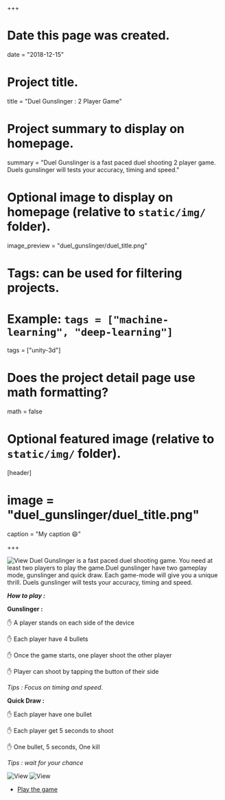 +++
# Date this page was created.
date = "2018-12-15"

# Project title.
title = "Duel Gunslinger : 2 Player Game"

# Project summary to display on homepage.
summary = "Duel Gunslinger is a fast paced duel shooting 2 player game. Duels gunslinger will tests your accuracy, timing and speed."

# Optional image to display on homepage (relative to `static/img/` folder).
image_preview = "duel_gunslinger/duel_title.png"

# Tags: can be used for filtering projects.
# Example: `tags = ["machine-learning", "deep-learning"]`
tags = ["unity-3d"]


# Does the project detail page use math formatting?
math = false

# Optional featured image (relative to `static/img/` folder).
[header]
# image = "duel_gunslinger/duel_title.png"
caption = "My caption :smile:"

+++

![View](https://i.imgur.com/iJkv4yY.png)
Duel Gunslinger is a fast paced duel shooting game. You need at least two players to play the game.Duel gunslinger have two gameplay mode, gunslinger and quick draw. Each game-mode will give you a unique thrill. Duels gunslinger will tests your accuracy, timing and speed.

***How to play :***

**Gunslinger :** 

✋ A player stands on each side of the device 

✋ Each player have 4 bullets

✋ Once the game starts, one player shoot the other player

✋ Player can shoot by tapping the button of their side

*Tips : Focus on timing and speed.* 

**Quick Draw :**

✋ Each player have one bullet

✋ Each player get 5 seconds to shoot

✋ One bullet, 5 seconds, One kill 

*Tips : wait for your chance*

![View](https://i.imgur.com/XVG4fWD.png)
![View](https://i.imgur.com/AmMbhte.png) 
 
 * [Play the game](https://www.amazon.com/gp/product/B07MP2G6Y5)
 
 
 
